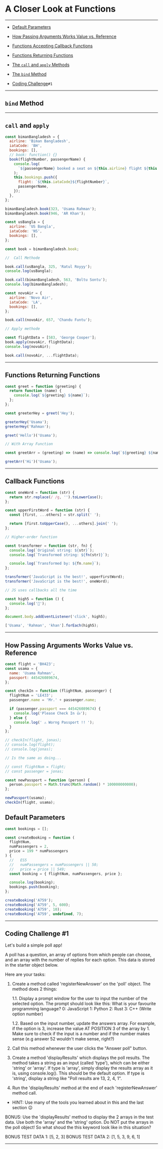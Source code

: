 # A Closer Look at Functions

---

- [Default Parameters](#default-parameters)

- [How Passing Arguments Works Value vs. Reference](#how-passing-arguments-works-value-vs-reference)

- [Functions Accepting Callback Functions](#callback-functions)

- [Functions Returning Functions](#functions-returning-functions)

- [The `call` and `apply` Methods](#call-and-apply)

- [The `bind` Method](#bind-method)

- [Coding Challenge](#coding-challenge-1)`#1`

---

## `bind` Method

---

## `call` and `apply`

```js
const bimanBangladesh = {
  airline: 'Biman Bangladesh',
  iataCode: 'BH',
  bookings: [],
  // book: function() {}
  book(flightNumber, passengerName) {
    console.log(
      `${passengerName} booked a seat on ${this.airline} flight ${this.iataCode}${flightNumber}`
    );
    this.bookings.push({
      flight: `${this.iataCode}${flightNumber}`,
      passengerName,
    });
  },
};

bimanBangladesh.book(323, 'Usama Rahman');
bimanBangladesh.book(946, 'AR Khan');

const usBangla = {
  airline: 'US Bangla',
  iataCode: 'NS',
  bookings: [],
};

const book = bimanBangladesh.book;

//  Call Methode

book.call(usBangla, 325, 'Ratul Royyy');
console.log(usBangla);

book.call(bimanBangladesh, 563, 'Boltu Sontu');
console.log(bimanBangladesh);

const novoAir = {
  airline: 'Novo Air',
  iataCode: 'LA',
  bookings: [],
};

book.call(novoAir, 657, 'Chandu Funtu');

// Apply methode

const flightData = [583, 'George Cooper'];
book.apply(novoAir, flightData);
console.log(novoAir);

book.call(novoAir, ...flightData);
```

---

## Functions Returning Functions

```js
const greet = function (greeting) {
  return function (name) {
    console.log(`${greeting} ${name}`);
  };
};

const greeterHey = greet('Hey');

greeterHey('Usama');
greeterHey('Rahman');

greet('Hello')('Usama');

// With Array Function

const greetArr = (greeting) => (name) => console.log(`${greeting} ${name}`);

greetArr('Hi')('Usama');
```

---

## Callback Functions

```js
const oneWord = function (str) {
  return str.replace(/ /g, '').toLowerCase();
};

const upperFirstWord = function (str) {
  const [first, ...others] = str.split(' ');

  return [first.toUpperCase(), ...others].join(' ');
};

// Higher-order function

const transformer = function (str, fn) {
  console.log(`Original string: ${str}`);
  console.log(`Transformed string: ${fn(str)}`);

  console.log(`Transformed by: ${fn.name}`);
};

transformer('JavaScript is the best!', upperFirstWord);
transformer('JavaScript is the best!', oneWord);

// JS uses callbacks all the time

const high5 = function () {
  console.log('👋');
};

document.body.addEventListener('click', high5);

['Usama', 'Rahman', 'khan'].forEach(high5);
```

---

## How Passing Arguments Works Value vs. Reference

```js
const flight = 'BH423';
const usama = {
  name: 'Usama Rahman',
  passport: 445426089674,
};

const checkIn = function (flightNum, passenger) {
  flightNum = 'LE433';
  passenger.name = 'Mr.' + passenger.name;

  if (passenger.passport === 445426089674) {
    console.log('Please Check In 👍');
  } else {
    console.log(' ⚠️ Worng Passport !! ');
  }
};

// checkIn(flight, jonas);
// console.log(flight);
// console.log(jonas);

// Is the same as doing...

// const flightNum = flight;
// const passenger = jonas;

const newPassport = function (person) {
  person.passport = Math.trunc(Math.random() * 100000000000);
};

newPassport(usama);
checkIn(flight, usama);
```

## Default Parameters

```js
const bookings = [];

const createBooking = function (
  flightNum,
  numPassengers = 2,
  price = 199 * numPassengers
) {
  //   ES5
  //   numPassengers = numPassengers || 50;
  //   price = price || 549;
  const booking = { flightNum, numPassengers, price };

  console.log(booking);
  bookings.push(booking);
};

createBooking('A759');
createBooking('A759', 5, 600);
createBooking('A759', 10);
createBooking('A759', undefined, 7);
```

---

## Coding Challenge #1

Let's build a simple poll app!

A poll has a question, an array of options from which people can choose, and an array with the number of replies for each option. This data is stored in the starter object below.

Here are your tasks:

1. Create a method called 'registerNewAnswer' on the 'poll' object. The method does 2 things:

   1.1. Display a prompt window for the user to input the number of the selected option. The prompt should look like this:
   What is your favourite programming language?
   0: JavaScript
   1: Python
   2: Rust
   3: C++
   (Write option number)

   1.2. Based on the input number, update the answers array. For example, if the option is 3, increase the value AT POSITION 3 of the array by 1. Make sure to check if the input is a number and if the number makes sense (e.g answer 52 wouldn't make sense, right?)

2. Call this method whenever the user clicks the "Answer poll" button.

3. Create a method 'displayResults' which displays the poll results. The method takes a string as an input (called 'type'), which can be either 'string' or 'array'. If type is 'array', simply display the results array as it is, using console.log(). This should be the default option. If type is 'string', display a string like "Poll results are 13, 2, 4, 1".

4. Run the 'displayResults' method at the end of each 'registerNewAnswer' method call.

- HINT: Use many of the tools you learned about in this and the last section 😉

BONUS: Use the 'displayResults' method to display the 2 arrays in the test data. Use both the 'array' and the 'string' option. Do NOT put the arrays in the poll object! So what shoud the this keyword look like in this situation?

BONUS TEST DATA 1: [5, 2, 3]
BONUS TEST DATA 2: [1, 5, 3, 9, 6, 1]

---
